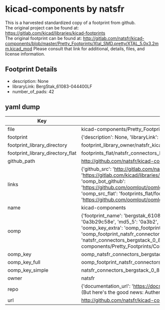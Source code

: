 # kicad-components by natsfr  
This is a harvested standardized copy of a footprint from github.  
The original project can be found at:  
https://gitlab.com/kicad/libraries/kicad-footprints  
The original footprint can be found at:
http://gitlab.com/natsfr/kicad-components/blob/master/Pretty_Footprints/Xtal_SMD.pretty/XTAL_5.0x3.2mm.kicad_mod
Please consult that link for additional, details, files, and license information.  
## Footprint Details
* description: None  
* libraryLink: BergStak_61083-044400LF  
* number_of_pads: 42  
## yaml dump  
| Key | Value |  
| --- | --- |  
| file | kicad-components/Pretty_Footprints/Connectors_BergStack_0.8mm.pretty/BergStak_61083-044400LF.kicad_mod |  
| footprint | {'description': None, 'libraryLink': 'BergStak_61083-044400LF', 'number_of_pads': 42} |  
| footprint_library_directory | footprint_library_owner/natsfr_kicad-components |  
| footprint_library_directory_flat | footprints_flat/natsfr_connectors_bergstack_0_8mm_bergstak_61083_044400lf/working |  
| github_path | http://github.com/natsfr/kicad-components/blob/master/Pretty_Footprints/Connectors_BergStack_0.8mm.pretty/BergStak_61083-044400LF.kicad_mod |  
| links | {'github_src': 'http://gitlab.com/natsfr/kicad-components/blob/master/Pretty_Footprints/Xtal_SMD.pretty/XTAL_5.0x3.2mm.kicad_mod', 'github_src_repo': 'https://gitlab.com/kicad/libraries/kicad-footprints', 'oomp_bot': 'footprints/natsfr_connectors_bergstack_0_8mm_bergstak_61083_044400lf/working', 'oomp_bot_github': 'https://github.com/oomlout/oomlout_oomp_footprint_bot/tree/main/footprints/natsfr_connectors_bergstack_0_8mm_bergstak_61083_044400lf/working', 'oomp_src_flat': 'footprints_flat/footprints_flat/natsfr_connectors_bergstack_0_8mm_bergstak_61083_044400lf/working', 'oomp_src_flat_github': 'https://github.com/oomlout/oomlout_oomp_footprint_src/tree/main/footprints_flat/natsfr_connectors_bergstack_0_8mm_bergstak_61083_044400lf/working'} |  
| name | kicad-components |  
| oomp | {'footprint_name': 'bergstak_61083_044400lf', 'library_name': 'connectors_bergstack_0_8mm', 'md5': '0a3b29c58e93294c36d8503631f43ed7', 'md5_10': '0a3b29c58e', 'md5_5': '0a3b2', 'md5_6': '0a3b29', 'oomp_key': 'oomp_natsfr_connectors_bergstack_0_8mm_bergstak_61083_044400lf', 'oomp_key_extra': 'oomp_footprint_natsfr_connectors_bergstack_0_8mm_bergstak_61083_044400lf', 'oomp_key_full': 'oomp_footprint_natsfr_connectors_bergstack_0_8mm_bergstak_61083_044400lf_0a3b29', 'oomp_key_simple': 'natsfr_connectors_bergstack_0_8mm_bergstak_61083_044400lf', 'original_filename': 'kicad-components/Pretty_Footprints/Connectors_BergStack_0.8mm.pretty/BergStak_61083-044400LF.kicad_mod', 'owner_name': 'natsfr'} |  
| oomp_key | oomp_natsfr_connectors_bergstack_0_8mm_bergstak_61083_044400lf |  
| oomp_key_full | oomp_footprint_natsfr_connectors_bergstack_0_8mm_bergstak_61083_044400lf |  
| oomp_key_simple | natsfr_connectors_bergstack_0_8mm_bergstak_61083_044400lf |  
| owner | natsfr |  
| repo | {'documentation_url': 'https://docs.github.com/rest/overview/resources-in-the-rest-api#rate-limiting', 'message': "API rate limit exceeded for 84.66.173.59. (But here's the good news: Authenticated requests get a higher rate limit. Check out the documentation for more details.)"} |  
| url | http://github.com/natsfr/kicad-components |  

